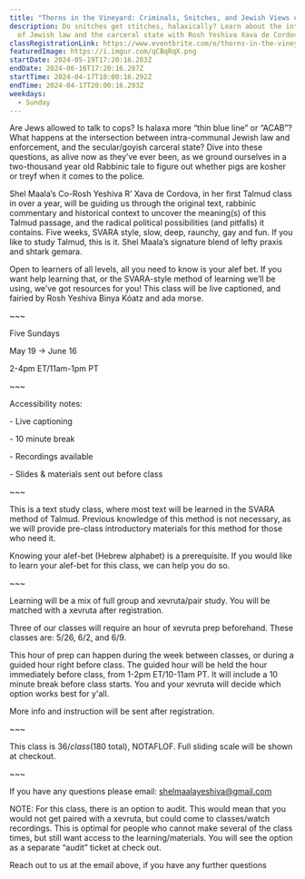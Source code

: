 ```yaml
---
title: "Thorns in the Vineyard: Criminals, Snitches, and Jewish Views on the Law"
description: Do snitches get stitches, halaxically? Learn about the intersection
  of Jewish law and the carceral state with Rosh Yeshiva Xava de Cordova!
classRegistrationLink: https://www.eventbrite.com/e/thorns-in-the-vineyard-criminals-snitches-and-jewish-views-on-the-law-tickets-860369587597?aff=oddtdtcreator
featuredImage: https://i.imgur.com/qCBqRqX.png
startDate: 2024-05-19T17:20:16.283Z
endDate: 2024-06-16T17:20:16.287Z
startTime: 2024-04-17T18:00:16.292Z
endTime: 2024-04-17T20:00:16.293Z
weekdays:
  - Sunday
---
```



Are Jews allowed to talk to cops? Is halaxa more “thin blue line” or “ACAB”? What happens at the intersection between intra-communal Jewish law and enforcement, and the secular/goyish carceral state? Dive into these questions, as alive now as they’ve ever been, as we ground ourselves in a two-thousand year old Rabbinic tale to figure out whether pigs are kosher or treyf when it comes to the police.

Shel Maala’s Co-Rosh Yeshiva R’ Xava de Cordova, in her first Talmud class in over a year, will be guiding us through the original text, rabbinic commentary and historical context to uncover the meaning(s) of this Talmud passage, and the radical political possibilities (and pitfalls) it contains. Five weeks, SVARA style, slow, deep, raunchy, gay and fun. If you like to study Talmud, this is it. Shel Maala’s signature blend of lefty praxis and shtark gemara. 

Open to learners of all levels, all you need to know is your alef bet. If you want help learning that, or the SVARA-style method of learning we’ll be using, we’ve got resources for you! This class will be live captioned, and fairied by Rosh Yeshiva Binya Kóatz and ada morse.

\~﻿\~~

Five Sundays

May 19 -> June 16

2-4pm ET/11am-1pm PT

\~\~~

Accessibility notes:

\- Live captioning

\- 10 minute break

\- Recordings available

\- Slides & materials sent out before class

\~﻿\~~

T﻿his is a text study class, where most text will be learned in the SVARA method of Talmud. Previous knowledge of this method is not necessary, as we will provide pre-class introductory materials for this method for those who need it.

Knowing your alef-bet (Hebrew alphabet) is a prerequisite. If you would like to learn your alef-bet for this class, we can help you do so.

\~﻿\~~

Learning will be a mix of full group and xevruta/pair study. You will be matched with a xevruta after registration.

Three of our classes will require an hour of xevruta prep beforehand. These classes are: 5/26, 6/2, and 6/9.

This hour of prep can happen during the week between classes, or during a guided hour right before class. The guided hour will be held the hour immediately before class, from 1-2pm ET/10-11am PT. It will include a 10 minute break before class starts. You and your xevruta will decide which option works best for y'all.

More info and instruction will be sent after registration.

\~﻿\~~

T﻿his class is $36/class ($180 total), NOTAFLOF. Full sliding scale will be shown at checkout.

\~﻿\~~

I﻿f you have any questions please email: shelmaalayeshiva@gmail.com

N﻿OTE: For this class, there is an option to audit. This would mean that you would not get paired with a xevruta, but could come to classes/watch recordings. This is optimal for people who cannot make several of the class times, but still want access to the learning/materials. You will see the option as a separate “audit” ticket at check out.

Reach out to us at the email above, if you have any further questions

